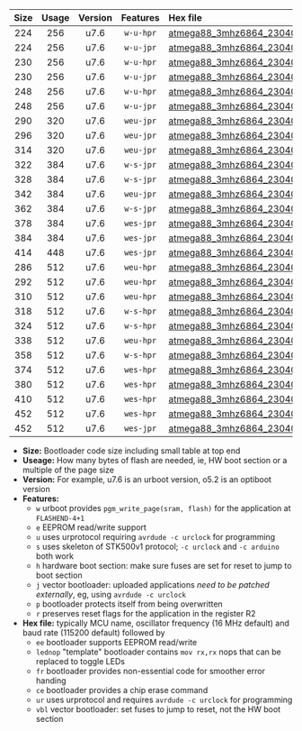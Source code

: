 |Size|Usage|Version|Features|Hex file|
|:-:|:-:|:-:|:-:|:--|
|224|256|u7.6|`w-u-hpr`|[atmega88_3mhz6864_230400bps_ur.hex](https://raw.githubusercontent.com/stefanrueger/urboot/main//atmega88_3mhz6864_230400bps_ur.hex)|
|224|256|u7.6|`w-u-jpr`|[atmega88_3mhz6864_230400bps_ur_vbl.hex](https://raw.githubusercontent.com/stefanrueger/urboot/main//atmega88_3mhz6864_230400bps_ur_vbl.hex)|
|230|256|u7.6|`w-u-hpr`|[atmega88_3mhz6864_230400bps_lednop_ur.hex](https://raw.githubusercontent.com/stefanrueger/urboot/main//atmega88_3mhz6864_230400bps_lednop_ur.hex)|
|230|256|u7.6|`w-u-jpr`|[atmega88_3mhz6864_230400bps_lednop_ur_vbl.hex](https://raw.githubusercontent.com/stefanrueger/urboot/main//atmega88_3mhz6864_230400bps_lednop_ur_vbl.hex)|
|248|256|u7.6|`w-u-hpr`|[atmega88_3mhz6864_230400bps_lednop_fr_ur.hex](https://raw.githubusercontent.com/stefanrueger/urboot/main//atmega88_3mhz6864_230400bps_lednop_fr_ur.hex)|
|248|256|u7.6|`w-u-jpr`|[atmega88_3mhz6864_230400bps_lednop_fr_ur_vbl.hex](https://raw.githubusercontent.com/stefanrueger/urboot/main//atmega88_3mhz6864_230400bps_lednop_fr_ur_vbl.hex)|
|290|320|u7.6|`weu-jpr`|[atmega88_3mhz6864_230400bps_ee_ur_vbl.hex](https://raw.githubusercontent.com/stefanrueger/urboot/main//atmega88_3mhz6864_230400bps_ee_ur_vbl.hex)|
|296|320|u7.6|`weu-jpr`|[atmega88_3mhz6864_230400bps_ee_lednop_ur_vbl.hex](https://raw.githubusercontent.com/stefanrueger/urboot/main//atmega88_3mhz6864_230400bps_ee_lednop_ur_vbl.hex)|
|314|320|u7.6|`weu-jpr`|[atmega88_3mhz6864_230400bps_ee_lednop_fr_ur_vbl.hex](https://raw.githubusercontent.com/stefanrueger/urboot/main//atmega88_3mhz6864_230400bps_ee_lednop_fr_ur_vbl.hex)|
|322|384|u7.6|`w-s-jpr`|[atmega88_3mhz6864_230400bps_vbl.hex](https://raw.githubusercontent.com/stefanrueger/urboot/main//atmega88_3mhz6864_230400bps_vbl.hex)|
|328|384|u7.6|`w-s-jpr`|[atmega88_3mhz6864_230400bps_lednop_vbl.hex](https://raw.githubusercontent.com/stefanrueger/urboot/main//atmega88_3mhz6864_230400bps_lednop_vbl.hex)|
|342|384|u7.6|`weu-jpr`|[atmega88_3mhz6864_230400bps_ee_lednop_fr_ce_ur_vbl.hex](https://raw.githubusercontent.com/stefanrueger/urboot/main//atmega88_3mhz6864_230400bps_ee_lednop_fr_ce_ur_vbl.hex)|
|362|384|u7.6|`w-s-jpr`|[atmega88_3mhz6864_230400bps_lednop_fr_vbl.hex](https://raw.githubusercontent.com/stefanrueger/urboot/main//atmega88_3mhz6864_230400bps_lednop_fr_vbl.hex)|
|378|384|u7.6|`wes-jpr`|[atmega88_3mhz6864_230400bps_ee_vbl.hex](https://raw.githubusercontent.com/stefanrueger/urboot/main//atmega88_3mhz6864_230400bps_ee_vbl.hex)|
|384|384|u7.6|`wes-jpr`|[atmega88_3mhz6864_230400bps_ee_lednop_vbl.hex](https://raw.githubusercontent.com/stefanrueger/urboot/main//atmega88_3mhz6864_230400bps_ee_lednop_vbl.hex)|
|414|448|u7.6|`wes-jpr`|[atmega88_3mhz6864_230400bps_ee_lednop_fr_vbl.hex](https://raw.githubusercontent.com/stefanrueger/urboot/main//atmega88_3mhz6864_230400bps_ee_lednop_fr_vbl.hex)|
|286|512|u7.6|`weu-hpr`|[atmega88_3mhz6864_230400bps_ee_ur.hex](https://raw.githubusercontent.com/stefanrueger/urboot/main//atmega88_3mhz6864_230400bps_ee_ur.hex)|
|292|512|u7.6|`weu-hpr`|[atmega88_3mhz6864_230400bps_ee_lednop_ur.hex](https://raw.githubusercontent.com/stefanrueger/urboot/main//atmega88_3mhz6864_230400bps_ee_lednop_ur.hex)|
|310|512|u7.6|`weu-hpr`|[atmega88_3mhz6864_230400bps_ee_lednop_fr_ur.hex](https://raw.githubusercontent.com/stefanrueger/urboot/main//atmega88_3mhz6864_230400bps_ee_lednop_fr_ur.hex)|
|318|512|u7.6|`w-s-hpr`|[atmega88_3mhz6864_230400bps.hex](https://raw.githubusercontent.com/stefanrueger/urboot/main//atmega88_3mhz6864_230400bps.hex)|
|324|512|u7.6|`w-s-hpr`|[atmega88_3mhz6864_230400bps_lednop.hex](https://raw.githubusercontent.com/stefanrueger/urboot/main//atmega88_3mhz6864_230400bps_lednop.hex)|
|338|512|u7.6|`weu-hpr`|[atmega88_3mhz6864_230400bps_ee_lednop_fr_ce_ur.hex](https://raw.githubusercontent.com/stefanrueger/urboot/main//atmega88_3mhz6864_230400bps_ee_lednop_fr_ce_ur.hex)|
|358|512|u7.6|`w-s-hpr`|[atmega88_3mhz6864_230400bps_lednop_fr.hex](https://raw.githubusercontent.com/stefanrueger/urboot/main//atmega88_3mhz6864_230400bps_lednop_fr.hex)|
|374|512|u7.6|`wes-hpr`|[atmega88_3mhz6864_230400bps_ee.hex](https://raw.githubusercontent.com/stefanrueger/urboot/main//atmega88_3mhz6864_230400bps_ee.hex)|
|380|512|u7.6|`wes-hpr`|[atmega88_3mhz6864_230400bps_ee_lednop.hex](https://raw.githubusercontent.com/stefanrueger/urboot/main//atmega88_3mhz6864_230400bps_ee_lednop.hex)|
|410|512|u7.6|`wes-hpr`|[atmega88_3mhz6864_230400bps_ee_lednop_fr.hex](https://raw.githubusercontent.com/stefanrueger/urboot/main//atmega88_3mhz6864_230400bps_ee_lednop_fr.hex)|
|452|512|u7.6|`wes-hpr`|[atmega88_3mhz6864_230400bps_ee_lednop_fr_ce.hex](https://raw.githubusercontent.com/stefanrueger/urboot/main//atmega88_3mhz6864_230400bps_ee_lednop_fr_ce.hex)|
|452|512|u7.6|`wes-jpr`|[atmega88_3mhz6864_230400bps_ee_lednop_fr_ce_vbl.hex](https://raw.githubusercontent.com/stefanrueger/urboot/main//atmega88_3mhz6864_230400bps_ee_lednop_fr_ce_vbl.hex)|

- **Size:** Bootloader code size including small table at top end
- **Useage:** How many bytes of flash are needed, ie, HW boot section or a multiple of the page size
- **Version:** For example, u7.6 is an urboot version, o5.2 is an optiboot version
- **Features:**
  + `w` urboot provides `pgm_write_page(sram, flash)` for the application at `FLASHEND-4+1`
  + `e` EEPROM read/write support
  + `u` uses urprotocol requiring `avrdude -c urclock` for programming
  + `s` uses skeleton of STK500v1 protocol; `-c urclock` and `-c arduino` both work
  + `h` hardware boot section: make sure fuses are set for reset to jump to boot section
  + `j` vector bootloader: uploaded applications *need to be patched externally*, eg, using `avrdude -c urclock`
  + `p` bootloader protects itself from being overwritten
  + `r` preserves reset flags for the application in the register R2
- **Hex file:** typically MCU name, oscillator frequency (16 MHz default) and baud rate (115200 default) followed by
  + `ee` bootloader supports EEPROM read/write
  + `lednop` "template" bootloader contains `mov rx,rx` nops that can be replaced to toggle LEDs
  + `fr` bootloader provides non-essential code for smoother error handing
  + `ce` bootloader provides a chip erase command
  + `ur` uses urprotocol and requires `avrdude -c urclock` for programming
  + `vbl` vector bootloader: set fuses to jump to reset, not the HW boot section
